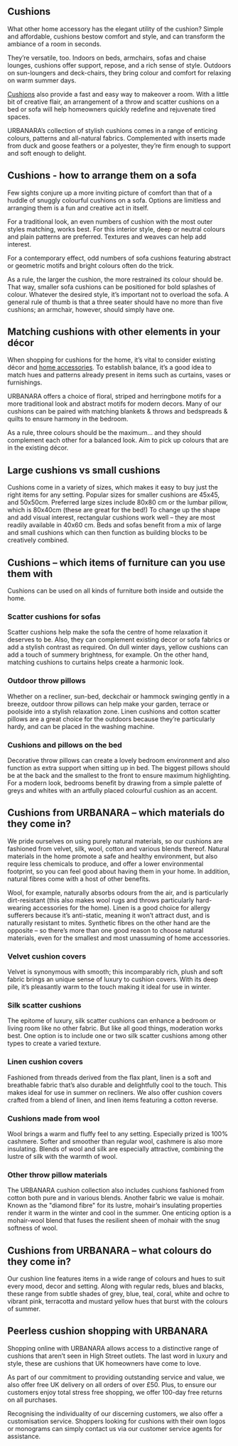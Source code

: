 ## Cushions

What other home accessory has the elegant utility of the cushion? Simple and affordable, cushions bestow comfort and style, and can transform the ambiance of a room in seconds.

They’re versatile, too. Indoors on beds, armchairs, sofas and chaise lounges, cushions offer support, repose, and a rich sense of style. Outdoors on sun-loungers and deck-chairs, they bring colour and comfort for relaxing on warm summer days.

[Cushions](https://www.urbanara.co.uk/curtains) also provide a fast and easy way to makeover a room. With a little bit of creative flair, an arrangement of a throw and scatter cushions on a bed or sofa will help homeowners quickly redefine and rejuvenate tired spaces.

URBANARA’s collection of stylish cushions comes in a range of enticing colours, patterns and all-natural fabrics. Complemented with inserts made from duck and goose feathers or a polyester, they’re firm enough to support and soft enough to delight.

## Cushions - how to arrange them on a sofa

Few sights conjure up a more inviting picture of comfort than that of a huddle of snuggly colourful cushions on a sofa. Options are limitless and arranging them is a fun and creative act in itself.

For a traditional look, an even numbers of cushion with the most outer styles matching, works best. For this interior style, deep or neutral colours and plain patterns are preferred. Textures and weaves can help add interest.

For a contemporary effect, odd numbers of sofa cushions featuring abstract or geometric motifs and bright colours often do the trick. 

As a rule, the larger the cushion, the more restrained its colour should be. That way, smaller sofa cushions can be positioned for bold splashes of colour. Whatever the desired style, it’s important not to overload the sofa. A general rule of thumb is that a three seater should have no more than five cushions; an armchair, however, should simply have one.

## Matching cushions with other elements in your décor

When shopping for cushions for the home, it’s vital to consider existing décor and [home accessories](https://www.urbanara.co.uk/home-accessories). To establish balance, it’s a good idea to match hues and patterns already present in items such as curtains, vases or furnishings.

URBANARA offers a choice of floral, striped and herringbone motifs for a more traditional look and abstract motifs for modern decors. Many of our cushions can be paired with matching blankets & throws and bedspreads & quilts to ensure harmony in the bedroom.

As a rule, three colours should be the maximum… and they should complement each other for a balanced look. Aim to pick up colours that are in the existing décor.

## Large cushions vs small cushions

Cushions come in a variety of sizes, which makes it easy to buy just the right items for any setting. Popular sizes for smaller cushions are 45x45, and 50x50cm. Preferred large sizes include 80x80 cm or the lumbar pillow, which is 80x40cm (these are great for the bed!) To change up the shape and add visual interest, rectangular cushions work well – they are most readily available in 40x60 cm. Beds and sofas benefit from a mix of large and small cushions which can then function as building blocks to be creatively combined.

## Cushions – which items of furniture can you use them with

Cushions can be used on all kinds of furniture both inside and outside the home.

### Scatter cushions for sofas

Scatter cushions help make the sofa the centre of home relaxation it deserves to be. Also, they can complement existing decor or sofa fabrics or add a stylish contrast as required. On dull winter days, yellow cushions can add a touch of summery brightness, for example. On the other hand, matching cushions to curtains helps create a harmonic look.

### Outdoor throw pillows

Whether on a recliner, sun-bed, deckchair or hammock swinging gently in a breeze, outdoor throw pillows can help make your garden, terrace or poolside into a stylish relaxation zone. Linen cushions and cotton scatter pillows are a great choice for the outdoors because they’re particularly hardy, and can be placed in the washing machine.

### Cushions and pillows on the bed

Decorative throw pillows can create a lovely bedroom environment and also function as extra support when sitting up in bed. The biggest pillows should be at the back and the smallest to the front to ensure maximum highlighting. For a modern look, bedrooms benefit by drawing from a simple palette of greys and whites with an artfully placed colourful cushion as an accent. 

## Cushions from URBANARA – which materials do they come in?

We pride ourselves on using purely natural materials, so our cushions are fashioned from velvet, silk, wool, cotton and various blends thereof. Natural materials in the home promote a safe and healthy environment, but also require less chemicals to produce, and offer a lower environmental footprint, so you can feel good about having them in your home. In addition, natural fibres come with a host of other benefits.

Wool, for example, naturally absorbs odours from the air, and is particularly dirt-resistant (this also makes wool rugs and throws particularly hard-wearing accessories for the home). Linen is a good choice for allergy sufferers because it’s anti-static, meaning it won’t attract dust, and is naturally resistant to mites. Synthetic fibres on the other hand are the opposite – so there’s more than one good reason to choose natural materials, even for the smallest and most unassuming of home accessories.

### Velvet cushion covers

Velvet is synonymous with smooth; this incomparably rich, plush and soft fabric brings an unique sense of luxury to cushion covers. With its deep pile, it’s pleasantly warm to the touch making it ideal for use in winter.

### Silk scatter cushions

The epitome of luxury, silk scatter cushions can enhance a bedroom or living room like no other fabric. But like all good things, moderation works best. One option is to include one or two silk scatter cushions among other types to create a varied texture.

### Linen cushion covers

Fashioned from threads derived from the flax plant, linen is a soft and breathable fabric that’s also durable and delightfully cool to the touch. This makes ideal for use in summer on recliners. We also offer cushion covers crafted from a blend of linen, and linen items featuring a cotton reverse.

### Cushions made from wool

Wool brings a warm and fluffy feel to any setting. Especially prized is 100% cashmere. Softer and smoother than regular wool, cashmere is also more insulating. Blends of wool and silk are especially attractive, combining the lustre of silk with the warmth of wool.

### Other throw pillow materials

The URBANARA cushion collection also includes cushions fashioned from cotton both pure and in various blends. Another fabric we value is mohair. Known as the "diamond fibre" for its lustre, mohair’s insulating properties render it warm in the winter and cool in the summer. One enticing option is a mohair-wool blend that fuses the resilient sheen of mohair with the snug softness of wool.

## Cushions from URBANARA – what colours do they come in?

Our cushion line features items in a wide range of colours and hues to suit every mood, decor and setting. Along with regular reds, blues and blacks, these range from subtle shades of grey, blue, teal, coral, white and ochre to vibrant pink, terracotta and mustard yellow hues that burst with the colours of summer.

## Peerless cushion shopping with URBANARA

Shopping online with URBANARA allows access to a distinctive range of cushions that aren’t seen in High Street outlets. The last word in luxury and style, these are cushions that UK homeowners have come to love.

As part of our commitment to providing outstanding service and value, we also offer free UK delivery on all orders of over £50. Plus, to ensure our customers enjoy total stress free shopping, we offer 100-day free returns on all purchases.

Recognising the individuality of our discerning customers, we also offer a customisation service. Shoppers looking for cushions with their own logos or monograms can simply contact us via our customer service agents for assistance.
